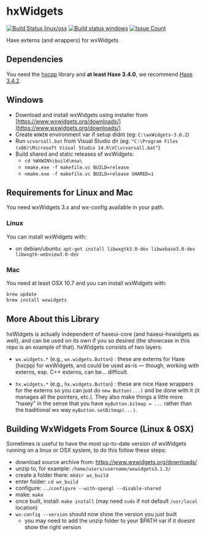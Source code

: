 # hxWidgets

[![Build Status linux/osx](https://img.shields.io/travis/haxeui/hxWidgets/master.svg?maxAge=2592000?style=plastic)](https://travis-ci.org/haxeui/hxWidgets)
[![Build status windows](https://ci.appveyor.com/api/projects/status/ura3uv2fsf2gjml0?svg=true)](https://ci.appveyor.com/project/ibilon/hxwidgets)
[![Issue Count](https://img.shields.io/codeclimate/issues/github/haxeui/hxWidgets.svg?maxAge=2592000?style=plastic)](https://codeclimate.com/github/haxeui/hxWidgets/issues)

Haxe externs (and wrappers) for wxWidgets

## Dependencies

You need the [hxcpp](https://lib.haxe.org/p/hxcpp) library and **at least Haxe 3.4.0**, we recommend [Haxe 3.4.2](https://haxe.org/download/version/3.4.2/).

## Windows

* Download and install wxWidgets using installer from [https://www.wxwidgets.org/downloads/](https://www.wxwidgets.org/downloads/)
* Create `WXWIN` environment var if setup didnt (eg: `C:\wxWidgets-3.0.2`)
* Run `vcvarsall.bat` from Visual Studio dir
  (eg: `"C:\Program Files (x86)\Microsoft Visual Studio 14.0\VC\vcvarsall.bat"`)
* Build shared and static releases of wxWidgets:
  * `cd %WXWIN%\build\msw\`
  * `nmake.exe -f makefile.vc BUILD=release`
  * `nmake.exe -f makefile.vc BUILD=release SHARED=1`

## Requirements for Linux and Mac

You need wxWidgets 3.x and wx-config available in your path.

### Linux

You can install wxWidgets with:

* on debian/ubuntu: `apt-get install libwxgtk3.0-dev libwxbase3.0-dev libwxgtk-webview3.0-dev`

### Mac

You need at least OSX 10.7 and you can install wxWidgets with:

```bash
brew update
brew install wxwidgets
```

## More About this Library

hxWidgets is actually independent of haxeui-core (and haxeui-hxwidgets as well), and can be used on
its own if you so desired (the showcase in this repo is an example of that). hxWidgets consists of two
layers:

  * `wx.widgets.*` (e.g., `wx.widgets.Button`) : these are externs for Haxe (hxcpp) for wxWidgets,
    and could be used as-is — though, working with externs, esp. C++ externs, can be... difficult.
    
  * `hx.widgets.*` (e.g., `hx.widgets.Button`) : these are nice Haxe wrappers for the externs so
    you can just do `new Button(...)` and be done with it (it manages all the pointers, etc.). They
    also make things a little more "haxey" in the sense that you have `myButton.bitmap = ...` rather
    than the traditional wx way `myButton.setBitmap(...)`.
    
    
## Building WxWidgets From Source (Linux & OSX)
Sometimes is useful to have the most up-to-date version of wxWidgets running on a linux or OSX system, to do this follow these steps:

* download source archive from: https://www.wxwidgets.org/downloads/
* unzip to, for example: `/home/users/username/wxwidgets3.1.3/`
* create a folder there: `mkdir wx_build`
* enter folder: `cd wx_build`
* configure: `../configure --with-opengl --disable-shared`
* make: `make`
* once built, install: `make install` (may need `sudo` if not default `/usr/local` location)
* `wx-config --version` should now show the version you just built
  * you may need to add the unzip folder to your $PATH var if it doesnt show the right version

